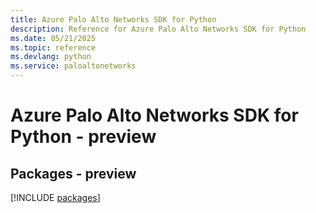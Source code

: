 ```yaml
---
title: Azure Palo Alto Networks SDK for Python
description: Reference for Azure Palo Alto Networks SDK for Python
ms.date: 05/21/2025
ms.topic: reference
ms.devlang: python
ms.service: paloaltonetworks
---
```

# Azure Palo Alto Networks SDK for Python - preview
## Packages - preview
[!INCLUDE [packages](palo-alto-networks-index.md)]